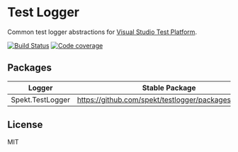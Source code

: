 # Test Logger
Common test logger abstractions for [Visual Studio Test Platform](https://gtihub.com/microsoft/vstest).

[![Build Status](https://github.com/spekt/testlogger/workflows/.NET/badge.svg)](https://github.com/spekt/testlogger/actions?query=workflow%3A.NET)
[![Code coverage](https://codecov.io/gh/spekt/testlogger/branch/master/graph/badge.svg)](https://codecov.io/gh/spekt/testlogger)

## Packages

| Logger | Stable Package |
| ------ | -------------- |
| Spekt.TestLogger | https://github.com/spekt/testlogger/packages/580072 |

## License
MIT
